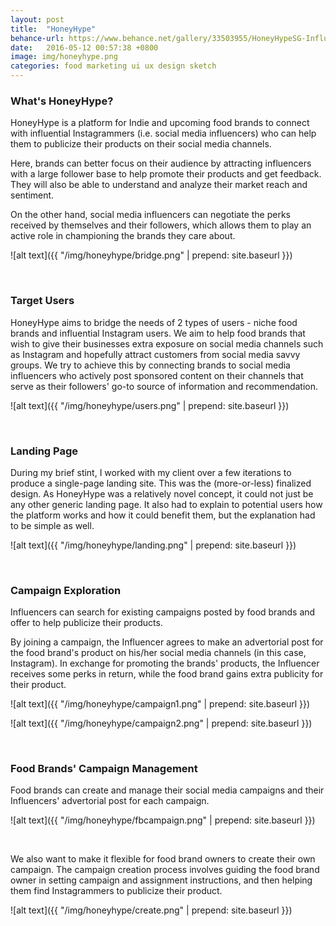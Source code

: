 ```yaml
---
layout: post
title:  "HoneyHype"
behance-url: https://www.behance.net/gallery/33503955/HoneyHypeSG-Influencer-Marketing-Platform
date:   2016-05-12 00:57:38 +0800
image: img/honeyhype.png
categories: food marketing ui ux design sketch
---
```


### What's HoneyHype?

HoneyHype is a platform for Indie and upcoming food brands to connect with influential Instagrammers (i.e. social media influencers) who can help them to publicize their products on their social media channels.

Here, brands can better focus on their audience by attracting influencers with a large follower base to help promote their products and get feedback. They will also be able to understand and analyze their market reach and sentiment.

On the other hand, social media influencers can negotiate the perks received by themselves and their followers, which allows them to play an active role in championing the brands they care about.

![alt text]({{ "/img/honeyhype/bridge.png" | prepend: site.baseurl }})

&nbsp;

### Target Users

HoneyHype aims to bridge the needs of 2 types of users - niche food brands and influential Instagram users.
We aim to help food brands that wish to give their businesses extra exposure on social media channels such as Instagram and hopefully attract customers from social media savvy groups. We try to achieve this by connecting brands to social media influencers who actively post sponsored content on their channels that serve as their followers' go-to source of information and recommendation.

![alt text]({{ "/img/honeyhype/users.png" | prepend: site.baseurl }})

&nbsp;

### Landing Page

During my brief stint, I worked with my client over a few iterations to produce a single-page landing site. This was the (more-or-less) finalized design. As HoneyHype was a relatively novel concept, it could not just be any other generic landing page. It also had to explain to potential users how the platform works and how it could benefit them, but the explanation had to be simple as well.

![alt text]({{ "/img/honeyhype/landing.png" | prepend: site.baseurl }})

&nbsp;

### Campaign Exploration

Influencers can search for existing campaigns posted by food brands and offer to help publicize their products.

By joining a campaign, the Influencer agrees to make an advertorial post for the food brand's product on his/her social media channels (in this case, Instagram). In exchange for promoting the brands' products, the Influencer receives some perks in return, while the food brand gains extra publicity for their product.

![alt text]({{ "/img/honeyhype/campaign1.png" | prepend: site.baseurl }})

![alt text]({{ "/img/honeyhype/campaign2.png" | prepend: site.baseurl }})

&nbsp;

### Food Brands' Campaign Management

Food brands can create and manage their social media campaigns and their Influencers' advertorial post for each campaign.

![alt text]({{ "/img/honeyhype/fbcampaign.png" | prepend: site.baseurl }})

&nbsp;

We also want to make it flexible for food brand owners to create their own campaign. The campaign creation process involves guiding the food brand owner in setting campaign and assignment instructions, and then helping them find Instagrammers to publicize their product.

![alt text]({{ "/img/honeyhype/create.png" | prepend: site.baseurl }})
